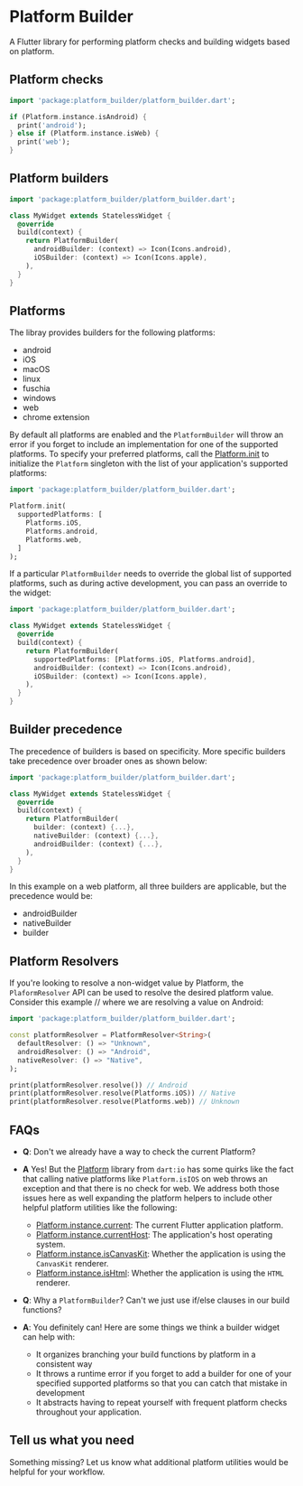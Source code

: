 # Platform Builder

A Flutter library for performing platform checks and building widgets based on platform.

## Platform checks

```dart
import 'package:platform_builder/platform_builder.dart';

if (Platform.instance.isAndroid) {
  print('android');
} else if (Platform.instance.isWeb) {
  print('web');
}
```

## Platform builders

```dart
import 'package:platform_builder/platform_builder.dart';

class MyWidget extends StatelessWidget {
  @override
  build(context) {
    return PlatformBuilder(
      androidBuilder: (context) => Icon(Icons.android),
      iOSBuilder: (context) => Icon(Icons.apple),
    ),
  }
}
```

## Platforms

The libray provides builders for the following platforms:

* android
* iOS
* macOS
* linux
* fuschia
* windows
* web
* chrome extension

By default all platforms are enabled and the `PlatformBuilder` will throw an error if you forget to include an implementation for one of the supported platforms. To specify your preferred platforms, call the [Platform.init](https://pub.dev/documentation/platform_builder/latest/platform/Platform/init.html) to initialize the `Platform` singleton with the list of your application's supported platforms:

```dart
import 'package:platform_builder/platform_builder.dart';

Platform.init(
  supportedPlatforms: [
    Platforms.iOS,
    Platforms.android,
    Platforms.web,
  ]
);
```

If a particular `PlatformBuilder` needs to override the global list of supported platforms, such as during active development, you can pass an override to the widget:

```dart
import 'package:platform_builder/platform_builder.dart';

class MyWidget extends StatelessWidget {
  @override
  build(context) {
    return PlatformBuilder(
      supportedPlatforms: [Platforms.iOS, Platforms.android],
      androidBuilder: (context) => Icon(Icons.android),
      iOSBuilder: (context) => Icon(Icons.apple),
    ),
  }
}
```

## Builder precedence

The precedence of builders is based on specificity. More specific builders take precedence over broader ones as shown below:

```dart
import 'package:platform_builder/platform_builder.dart';

class MyWidget extends StatelessWidget {
  @override
  build(context) {
    return PlatformBuilder(
      builder: (context) {...},
      nativeBuilder: (context) {...},
      androidBuilder: (context) {...},
    ),
  }
}
```

In this example on a web platform, all three builders are applicable, but the precedence would be:

* androidBuilder
* nativeBuilder
* builder

## Platform Resolvers

If you're looking to resolve a non-widget value by Platform, the `PlaformResolver` API can be used to resolve the desired platform value. Consider this example
// where we are resolving a value on Android:

```dart
import 'package:platform_builder/platform_builder.dart';

const platformResolver = PlatformResolver<String>(
  defaultResolver: () => "Unknown",
  androidResolver: () => "Android",
  nativeResolver: () => "Native",
);

print(platformResolver.resolve()) // Android
print(platformResolver.resolve(Platforms.iOS)) // Native
print(platformResolver.resolve(Platforms.web)) // Unknown
```

## FAQs

* **Q**: Don't we already have a way to check the current Platform?
* **A** Yes! But the [Platform](https://api.flutter.dev/flutter/dart-io/Platform-class.html) library from `dart:io` has some quirks like the fact that calling native platforms like `Platform.isIOS` on web throws an exception and that there is no check for web. We address both those issues here as well expanding the platform helpers to include other helpful platform utilities like the following:

  - [Platform.instance.current](https://pub.dev/documentation/platform_builder/latest/platform/Platform/current.html): The current Flutter application platform.
  - [Platform.instance.currentHost](https://pub.dev/documentation/platform_builder/latest/platform/Platform/currentHost.html): The application's host operating system.
  - [Platform.instance.isCanvasKit](https://pub.dev/documentation/platform_builder/latest/platform/Platform/isCanvasKit.html): Whether the application is using the `CanvasKit` renderer.
  - [Platform.instance.isHtml](https://pub.dev/documentation/platform_builder/latest/platform/Platform/isHtml.html): Whether the application is using the `HTML` renderer.

* **Q**: Why a `PlatformBuilder`? Can't we just use if/else clauses in our build functions?
* **A**: You definitely can! Here are some things we think a builder widget can help with:
  - It organizes branching your build functions by platform in a consistent way
  - It throws a runtime error if you forget to add a builder for one of your specified supported platforms so that you can catch that mistake in development
  - It abstracts having to repeat yourself with frequent platform checks throughout your application.

## Tell us what you need

Something missing? Let us know what additional platform utilities would be helpful for your workflow.
